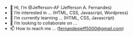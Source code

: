 - 👋 Hi, I’m @Jefferson-AF (Jefferson A. Fernandes)
- 👀 I’m interested in ... (HTML, CSS, Javascript, Wordpress)
- 🌱 I’m currently learning ... (HTML, CSS, Javascript)
- 💞️ I’m looking to collaborate on ...
- 📫 How to reach me ... (fernandesjeff5000@gmail.com)
